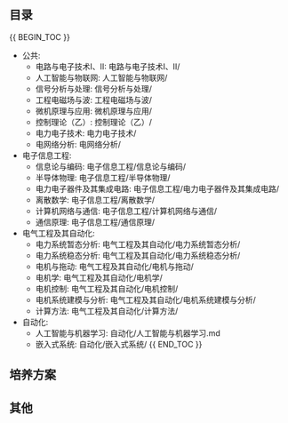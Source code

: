 ## 目录

{{ BEGIN_TOC }}
- 公共:
  - 电路与电子技术I、II: 电路与电子技术I、II/
  - 人工智能与物联网: 人工智能与物联网/
  - 信号分析与处理: 信号分析与处理/
  - 工程电磁场与波: 工程电磁场与波/
  - 微机原理与应用: 微机原理与应用/
  - 控制理论（乙）: 控制理论（乙）/
  - 电力电子技术: 电力电子技术/
  - 电网络分析: 电网络分析/
- 电子信息工程: 
  - 信息论与编码: 电子信息工程/信息论与编码/
  - 半导体物理: 电子信息工程/半导体物理/
  - 电力电子器件及其集成电路: 电子信息工程/电力电子器件及其集成电路/
  - 离散数学: 电子信息工程/离散数学/
  - 计算机网络与通信: 电子信息工程/计算机网络与通信/
  - 通信原理: 电子信息工程/通信原理/
- 电气工程及其自动化: 
  - 电力系统暂态分析: 电气工程及其自动化/电力系统暂态分析/
  - 电力系统稳态分析: 电气工程及其自动化/电力系统稳态分析/
  - 电机与拖动: 电气工程及其自动化/电机与拖动/
  - 电机学: 电气工程及其自动化/电机学/
  - 电机控制: 电气工程及其自动化/电机控制/
  - 电机系统建模与分析: 电气工程及其自动化/电机系统建模与分析/
  - 计算方法: 电气工程及其自动化/计算方法/
- 自动化: 
  - 人工智能与机器学习: 自动化/人工智能与机器学习.md
  - 嵌入式系统: 自动化/嵌入式系统/
{{ END_TOC }}

## 培养方案

## 其他